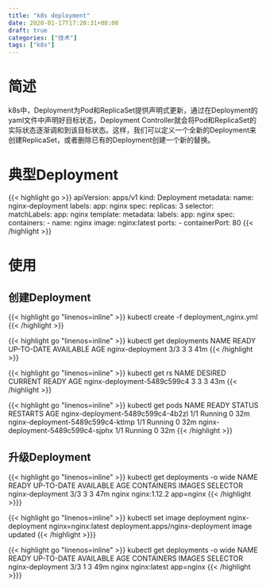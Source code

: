 ```yaml
---
title: "k8s deployment"
date: 2020-01-17T17:20:31+08:00
draft: true
categories: ["技术"]
tags: ["k8s"]
---
```

<!--more-->
# 简述
k8s中，Deployment为Pod和ReplicaSet提供声明式更新，通过在Deployment的yaml文件中声明好目标状态，Deployment Controller就会将Pod和ReplicaSet的实际状态逐渐调和到该目标状态。这样，我们可以定义一个全新的Deployment来创建ReplicaSet，或者删除已有的Deployment创建一个新的替换。  

# 典型Deployment
{{< highlight go >}}
apiVersion: apps/v1
kind: Deployment
metadata:
  name: nginx-deployment
  labels:
    app: nginx
spec:
  replicas: 3
  selector:
    matchLabels:
      app: nginx
  template:
    metadata:
      labels:
        app: nginx
    spec:
      containers:
      - name: nginx
        image: nginx:latest
        ports:
        - containerPort: 80
{{< /highlight >}}

# 使用
## 创建Deployment
{{< highlight go "linenos=inline" >}}
kubectl create -f deployment_nginx.yml
{{< /highlight >}}

{{< highlight go "linenos=inline" >}}
kubectl get deployments
NAME               READY   UP-TO-DATE   AVAILABLE   AGE
nginx-deployment   3/3     3            3           41m
{{< /highlight >}}

{{< highlight go "linenos=inline" >}}
kubectl get rs
NAME                          DESIRED   CURRENT   READY   AGE
nginx-deployment-5489c599c4   3         3         3       43m
{{< /highlight >}}

{{< highlight go "linenos=inline" >}}
kubectl get pods
NAME                                READY   STATUS    RESTARTS   AGE
nginx-deployment-5489c599c4-4b2zl   1/1     Running   0          32m
nginx-deployment-5489c599c4-ktlmp   1/1     Running   0          32m
nginx-deployment-5489c599c4-sjphx   1/1     Running   0          32m
{{< /highlight >}}

## 升级Deployment
{{< highlight go "linenos=inline" >}}
kubectl get deployments -o wide
NAME               READY   UP-TO-DATE   AVAILABLE   AGE   CONTAINERS   IMAGES         SELECTOR
nginx-deployment   3/3     3            3           47m   nginx        nginx:1.12.2   app=nginx
{{< /highlight >}}}

{{< highlight go "linenos=inline" >}}
kubectl set image deployment nginx-deployment nginx=nginx:latest
deployment.apps/nginx-deployment image updated
{{< /highlight >}}}

{{< highlight go "linenos=inline" >}}
kubectl get deployments -o wide
NAME               READY   UP-TO-DATE   AVAILABLE   AGE   CONTAINERS   IMAGES         SELECTOR
nginx-deployment   3/3     1            3           49m   nginx        nginx:latest   app=nginx
{{< /highlight >}}}
